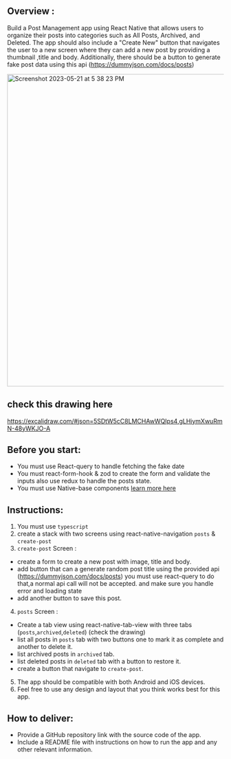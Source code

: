 ## Overview :

Build a Post Management app using React Native that allows users to organize their posts into
categories such as All Posts, Archived, and Deleted. The app should also include a "Create New"
button that navigates the user to a new screen where they can add a new post by
providing a thumbnail ,title and body. Additionally, there should be a button to generate fake post data using this api
(https://dummyjson.com/docs/posts)

<img width="727" alt="Screenshot 2023-05-21 at 5 38 23 PM" src="https://github.com/elbarryamine/react-native-test/assets/81116690/41418d3d-5656-43d9-9190-b6a50a0b7198">


## check this drawing here 
<a href="https://excalidraw.com/#json=5SDtW5cC8LMCHAwWQIps4,gLHiymXwuRmN-48yWKJO-A">https://excalidraw.com/#json=5SDtW5cC8LMCHAwWQIps4,gLHiymXwuRmN-48yWKJO-A</a>
## Before you start:
- You must use React-query to handle fetching the fake date
- You must react-form-hook & zod to create the form and validate the inputs also use redux to handle the posts state.
- You must use Native-base components <a href="https://nativebase.io/">learn more here</a>

## Instructions:
1. You must use `typescript`
2. create a stack with two screens using react-native-navigation `posts` & `create-post`
3. `create-post` Screen :
  * create a form to create a new post with image, title and
  body.
  * add button that can a generate random post title using the provided api     (https://dummyjson.com/docs/posts) you must use react-query to do that,a normal api call will not be accepted. and make sure you handle error and loading state
  * add another button to save this post.
4. `posts` Screen : 
  * Create a tab view using react-native-tab-view with three tabs (`posts`,`archived`,`deleted`) (check   the drawing)
  *  list all posts in `posts` tab with two buttons one to mark it as complete and another to delete it.
  *  list archived posts in `archived` tab.
  *  list deleted posts in `deleted` tab with a button to restore it.
  *  create a button that navigate to `create-post`.
5. The app should be compatible with both Android and iOS devices.
6. Feel free to use any design and layout that you think works best for this app.


## How to deliver:

- Provide a GitHub repository link with the source code of the app.
- Include a README file with instructions on how to run the app and any other relevant information.
